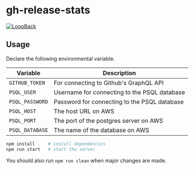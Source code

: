 # gh-release-stats

[![LoopBack](https://github.com/strongloop/loopback-next/raw/master/docs/site/imgs/branding/Powered-by-LoopBack-Badge-(blue)-@2x.png)](http://loopback.io/)

## Usage

Declare the following environmental variable.

| Variable        | Description                                  |
| --------------- | -------------------------------------------- |
| `GITHUB_TOKEN`  | For connecting to Github's GraphQL API       |
| `PSQL_USER`     | Username for connecting to the PSQL database |
| `PSQL_PASSWORD` | Password for connecting to the PSQL database |
| `PSQL_HOST`      | The host URL on AWS                          |
| `PSQL_PORT`      | The port of the postgres server on AWS       |
| `PSQL_DATABASE`  | The name of the database on AWS              |

```sh
npm install     # install dependencies
npm run start   # start the server
```

You should also run `npm run clean` when major changes are made.
